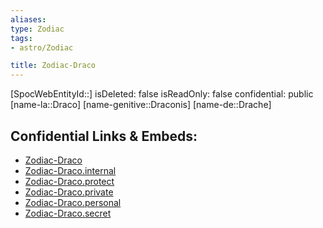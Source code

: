 ```yaml
---
aliases: 
type: Zodiac
tags:
- astro/Zodiac

title: Zodiac-Draco
---
```

[SpocWebEntityId::]
isDeleted: false
isReadOnly: false
confidential: public
[name-la::Draco]
[name-genitive::Draconis]
[name-de::Drache]


## Confidential Links & Embeds: 
- [Zodiac-Draco](../../../_public/astro/Zodiac/Zodiac-Draco.md) 
- [Zodiac-Draco.internal](../../../_internal/astro/Zodiac/Zodiac-Draco.internal.md) 
- [Zodiac-Draco.protect](../../../_protect/astro/Zodiac/Zodiac-Draco.protect.md) 
- [Zodiac-Draco.private](../../../_private/astro/Zodiac/Zodiac-Draco.private.md) 
- [Zodiac-Draco.personal](../../../_personal/astro/Zodiac/Zodiac-Draco.personal.md) 
- [Zodiac-Draco.secret](../../../_secret/astro/Zodiac/Zodiac-Draco.secret.md) 
